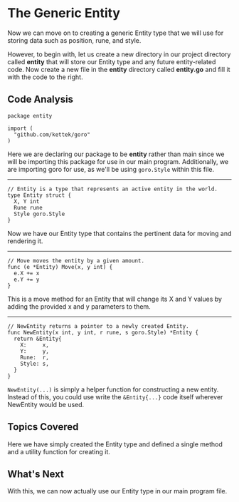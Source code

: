 # The Generic Entity
Now we can move on to creating a generic Entity type that we will use for storing data such as position, rune, and style.

However, to begin with, let us create a new directory in our project directory called **entity** that will store our Entity type and any future entity-related code. Now create a new file in the **entity** directory called **entity.go** and fill it with the code to the right.

## Code Analysis

```
package entity

import (
  "github.com/kettek/goro"
)
```
Here we are declaring our package to be **entity** rather than main since we will be importing this package for use in our main program. Additionally, we are importing goro for use, as we'll be using `goro.Style` within this file.

---
```
// Entity is a type that represents an active entity in the world.
type Entity struct {
  X, Y int
  Rune rune
  Style goro.Style
}
```
Now we have our Entity type that contains the pertinent data for moving and rendering it.

---
```
// Move moves the entity by a given amount.
func (e *Entity) Move(x, y int) {
  e.X += x
  e.Y += y
}
```
This is a move method for an Entity that will change its X and Y values by adding the provided x and y parameters to them.

---
```
// NewEntity returns a pointer to a newly created Entity.
func NewEntity(x int, y int, r rune, s goro.Style) *Entity {
  return &Entity{
    X:     x,
    Y:     y,
    Rune:  r,
    Style: s,
  }
}
```
`NewEntity(...)` is simply a helper function for constructing a new entity. Instead of this, you could use write the `&Entity{...}` code itself wherever NewEntity would be used.

## Topics Covered
Here we have simply created the Entity type and defined a single method and a utility function for creating it.

## What's Next
With this, we can now actually use our Entity type in our main program file.
